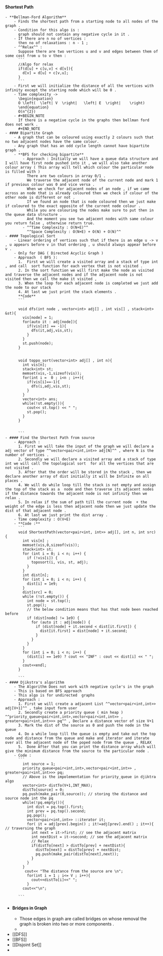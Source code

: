 #### Shortest Path
	- **Bellman-Ford Algorithm**
		- Finds the shortest path from a starting node to all nodes of the graph .
		- Condition for this algo is :
		  graph should not contain any negative cycle in it .
		- If there are n no of vertices :
		  then no of relaxations : n - 1 ;
		- ^^Relax^^ : 
		  Suppose there are two vertices u and v and edges between them of some cost from u to v then : 
		  ```
		  //Algo for relax 
		  if(d[u] + c[u,v] < d[v]){
		  	d[v] = d[u] + c[v,u];
		  }
		  ```
		- First we will initialize the distance of all the vertices with infinity except the starting node which will be 0 .
		- Time complexity -> 
		  \begin{equation}
		  O \left(  \left| V  \right|   \left| E  \right|    \right)   
		  \end{equation}
		  O(n^{2})
		- #+BEGIN_NOTE
		  If there is a negative cycle in the graphs then bellman ford does not work .
		  #+END_NOTE
	- #### Bipartite Graph
		- A graph that can be coloured using exactly 2 colours such that no two adjacent nodes have the same colour.
		- Any graph that has an odd cycle length cannot have bipartite graph .
		- **BFS for checking bipartite**
			- Approach : Initially we will have a queue data structure and I will have first node pushed into it , we will also take another colour array ( This array will tell which colour the particular node is filled with ) 
			  There are two colours in array 0/1 . 
			  We traverse the adjacent node of the current node and mark 1 if previous colour was 0 and vice versa . 
			  When we check for adjacent nodes of an node , if we came across an node that is already coloured then we check if colour of the other node is different or not . 
			  If we found an node that is node coloured then we just make if coloured to the exact opposite of the current node colour .
			  While you are colouring the nodes make sure to put then in the queue data structure . 
			  And the moment you see two adjacent nodes with same colour you return false , otherwise return true.
			- ^^Time Complexity : O(N+E)^^
			  ^^Space Complexity : O(N+E) + O(N) + O(N)^^
	- #### Topological Sort
		- Linear ordering of vertices such that if there is an edge u -> v , u appears before v in that ordering , u should always appear before v .
		- Only for DAG ( Directed Acyclic Graph )
		- Approach  ( BFS ): 
		  1.  First we will create a visited array and a stack of type int , and call  sort function for each vertex that is not visited . 
		  2. In the sort function we will first make the node as visited and traverse the adjacent nodes and if the adjacent node is not visited then we call the make it visited , 
		  3. When the loop for each adjacent node is completed we just add the node to our stack 
		  4. At last we just print the stack elements . 
		  **Code**
		  ```
		  
		  void dfs(int node , vector<int> adj[] , int vis[] , stack<int> &st){
		    vis[node] = 1;
		    for(auto it : adj[node]){
		      if(vis[it] == -1){
		        dfs(it,adj,vis,st);
		      }
		    }
		    st.push(node);
		  }
		  
		  
		  void toppo_sort(vector<int> adj[] , int n){
		    int vis[n];
		    stack<int> st;
		    memset(vis,-1,sizeof(vis));
		    for(int i =  0 ; i<n ; i++){
		      if(vis[i]==-1){
		        dfs(i,adj,vis,st);
		      }
		    }
		    vector<int> ans;
		    while(!st.empty()){
		      cout<< st.top() << " ";
		      st.pop();
		    } 
		  }
		  
		  
		  ```
	- #### Find the Shortest Path from source
		- Approach : 
		  1. First we will take the input of the graph we will declare a adj vector of type ^^vector<pair<int,int>> adj[N]^^ , where N is the number of vertices .
		  2. Secondly we will declare a visited array and a stack of type int we will call the topological sort  for all the vertices that are not visited . 
		  3. After that the order will be stored in the stack , then we declare another array of dist initially it will be Infinite on all places .
		  4. We will do while loop till the stack is not empty and assign the top of the stack as a  node and then traverse its adjacent nodes if the distance towards the adjacent node is not infinity then we relax .
		  5. In relax if the sum of path till the current node  + the weight of the edge is less then adjacent node then we just update the dist of that adjacent node .
		  6. At last we just print the dist array .
		- Time complexity : O(V+E)
		- **Code :**
		  ```
		  void ShortestPath(vector<pair<int, int>> adj[], int n, int src) {
		    int vis[n] ;
		    memset(vis,0,sizeof(vis));
		    stack<int> st;
		    for (int i = 0; i < n; i++) {
		      if (!vis[i]) {
		        toposort(i, vis, st, adj);
		      }
		    }
		    int dist[n];
		    for (int i = 0; i < n; i++) {
		      dist[i] = 1e9;
		    }
		    dist[src] = 0;
		    while (!st.empty()) {
		      int node = st.top();
		      st.pop();
		      // the below condition means that has that node been reached before
		      if (dist[node] != 1e9) {
		        for (auto it : adj[node]) {
		          if (dist[node] + it.second < dist[it.first]) {
		            dist[it.first] = dist[node] + it.second;
		          }
		        }
		      }
		    }
		    for (int i = 0; i < n; i++) {
		      (dist[i] == 1e9) ? cout << "INF" : cout << dist[i] << " ";
		    }
		    cout<<endl;
		  }
		  
		  ```
	- #### Djikstra's algorithm
		- The Algorithm Does not work with negative cycle's in the graph
		- This is based on BFS approach
		- This algo is for undirected  graphs
		- Approach : 
		  1. First we will create a adjacent List ^^vector<pair<int,int>> adj[V+1]^^ , take input form user 
		  2. Secondly create a priority queue ( min heap ) ^^priority_queue<pair<int,int>,vector<pair<int,int>> , greater<pair<int,int>>> pq^^ , Declare a distance vector of size V+1
		  3. Mark the dist of the source as 0 and push the node in the queue 
		  4. Do a while loop till the queue is empty and take out the top node and distance from the queue and make and iterator and iterate over all the adjacent node of the poped node from the queue , RELAX 
		  5.  Done After that you can print the distance array which will give the minimum distance from the source to the particular node .
		- Code : 
		  ```
		    int source = 1;
		    priority_queue<pair<int,int>,vector<pair<int,int>> , greater<pair<int,int>>> pq;
		    // Above is the impolementation for priority_queue in djiktra algo 
		    vector<int> distTo(V+1,INT_MAX);
		    distTo[source] = 0;
		    pq.push(make_pair(0,source)); // storing the distance and source node int the pq 
		    while(!pq.empty()){
		      int dist = pq.top().first;
		      int prev = pq.top().second;
		      pq.pop();
		      vector<pair<int,int>> ::iterator it;
		      for( it = adj[prev].begin() ; it!=adj[prev].end() ; it++){ // traversing the graph
		        int next = it->first; // see the adjacent matrix 
		        int nextDist = it->second; // see the adjacent matrix 
		        // Relax 
		        if(distTo[next] > distTo[prev] + nextDist){
		          distTo[next] = distTo[prev] + nextDist;
		          pq.push(make_pair(distTo[next],next)); 
		        }
		      }
		    }
		     cout<< "The distance from the source are \n";
		      for(int i = 1 ; i<= V ; i++){
		        cout<<distTo[i]<<" ";
		      }
		    cout<<"\n";
		  
		  ```
- #### Bridges in Graph
	- Those edges in graph are called bridges on whose removal the graph is broken into two or more components .
	-
- [[DFS]]
- [[BFS]]
- [[Disjoint Set]]
-